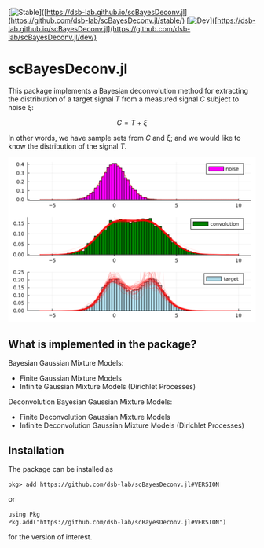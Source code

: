 
 [![Stable](https://img.shields.io/badge/docs-stable-blue.svg)]([https://dsb-lab.github.io/scBayesDeconv.jl](https://github.com/dsb-lab/scBayesDeconv.jl/stable/)
 [![Dev](https://img.shields.io/badge/docs-dev-blue.svg)]([https://dsb-lab.github.io/scBayesDeconv.jl](https://github.com/dsb-lab/scBayesDeconv.jl/dev/)

# scBayesDeconv.jl

This package implements a Bayesian deconvolution method for extracting the distribution of a target signal $T$ from a measured signal $C$ subject to noise $\xi$:

$$C = T + \xi$$

In other words, we have sample sets from $C$ and $\xi$; and we would like to know the distribution of the signal $T$.

![svg](assets/Artificial%20Convolutions_21_0.svg)
## What is implemented in the package?

Bayesian Gaussian Mixture Models:

 - Finite Gaussian Mixture Models
 - Infinite Gaussian Mixture Models (Dirichlet Processes)

Deconvolution Bayesian Gaussian Mixture Models:

 - Finite Deconvolution Gaussian Mixture Models
 - Infinite Deconvolution Gaussian Mixture Models (Dirichlet Processes)
## Installation

The package can be installed as

```
pkg> add https://github.com/dsb-lab/scBayesDeconv.jl#VERSION
```

or 

```
using Pkg
Pkg.add("https://github.com/dsb-lab/scBayesDeconv.jl#VERSION")
```
for the version of interest.
